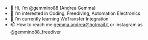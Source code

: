 - 👋 Hi, I’m @gemmino88 (Andrea Gemma)
- 👀 I’m interested in Coding, Freediving, Automation Electronics
- 🌱 I’m currently learning WeTransfer Integration
- 📫 How to reach me gemma.andrea@hotmail.it or instagram as @gemmino88_freediver

<!---
gemmino88/gemmino88 is a ✨ special ✨ repository because its `README.md` (this file) appears on your GitHub profile.
You can click the Preview link to take a look at your changes.
--->
